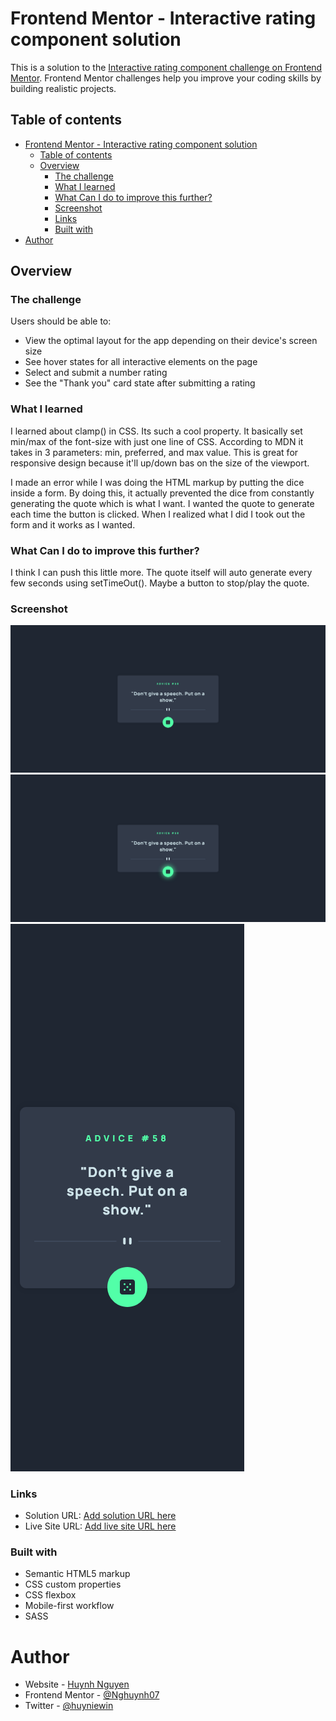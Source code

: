 # Frontend Mentor - Interactive rating component solution

This is a solution to the [Interactive rating component challenge on Frontend Mentor](https://www.frontendmentor.io/challenges/interactive-rating-component-koxpeBUmI). Frontend Mentor challenges help you improve your coding skills by building realistic projects.

## Table of contents

- [Frontend Mentor - Interactive rating component solution](#frontend-mentor---interactive-rating-component-solution)
  - [Table of contents](#table-of-contents)
  - [Overview](#overview)
    - [The challenge](#the-challenge)
    - [What I learned](#what-i-learned)
    - [What Can I do to improve this further?](#what-can-i-do-to-improve-this-further)
    - [Screenshot](#screenshot)
    - [Links](#links)
    - [Built with](#built-with)
- [Author](#author)

## Overview

### The challenge

Users should be able to:

- View the optimal layout for the app depending on their device's screen size
- See hover states for all interactive elements on the page
- Select and submit a number rating
- See the "Thank you" card state after submitting a rating

### What I learned

I learned about clamp() in CSS. Its such a cool property. It basically set min/max of the font-size with just one line of CSS. According to MDN it takes in 3 parameters: min, preferred, and max value. This is great for responsive design because it'll up/down bas on the size of the viewport.

I made an error while I was doing the HTML markup by putting the dice inside a form. By doing this, it actually prevented the dice from constantly generating the quote which is what I want. I wanted the quote to generate each time the button is clicked. When I realized what I did I took out the form and it works as I wanted.

### What Can I do to improve this further?

I think I can push this little more. The quote itself will auto generate every few seconds using setTimeOut(). Maybe a button to stop/play the quote.

### Screenshot

![Desktop](solution_images/desktop.png)
![Hover State](solution_images/active-state.png)
![Mobile](solution_images/mobile.png)

### Links

- Solution URL: [Add solution URL here](https://github.com/Nghuynh07/advice_gen)
- Live Site URL: [Add live site URL here](https://polite-starburst-b6eccd.netlify.app/)

### Built with

- Semantic HTML5 markup
- CSS custom properties
- CSS flexbox
- Mobile-first workflow
- SASS

# Author

- Website - [Huynh Nguyen](https://huynhtn.com/)
- Frontend Mentor - [@Nghuynh07](https://www.frontendmentor.io/profile/Nghuynh07)
- Twitter - [@huyniewin](https://twitter.com/huyniewin)
